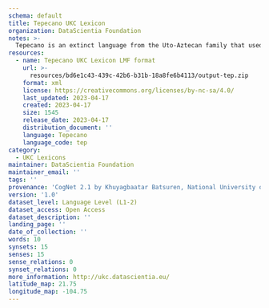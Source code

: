 ```yaml
---
schema: default
title: Tepecano UKC Lexicon
organization: DataScientia Foundation
notes: >-
  Tepecano is an extinct language from the Uto-Aztecan family that used to be spoken in North America. The UKC Lexicon of Tepecano is represented as a lexico-semantic network. It consists of words, word senses, synsets, as well as sense-level and synset-level relationships
resources:
  - name: Tepecano UKC Lexicon LMF format
    url: >-
      resources/bd6e1c43-439c-42b6-b31b-18a8fe6b4113/output-tep.zip
    format: xml
    license: https://creativecommons.org/licenses/by-nc-sa/4.0/
    last_updated: 2023-04-17
    created: 2023-04-17
    size: 1545
    release_date: 2023-04-17
    distribution_document: ''
    language: Tepecano
    language_code: tep
category:
  - UKC Lexicons
maintainer: DataScientia Foundation
maintainer_email: ''
tags: ''
provenance: 'CogNet 2.1 by Khuyagbaatar Batsuren, National University of Mongolia (http://cognet.ukc.disi.unitn.it); KinDiv: Kinship Diversity 1.0 by Temuulen Khishigsuren (http://ukc.disi.unitn.it/index.php/kinship/); Native Languages of the Americas 2021.11. by Laura Redish and Orrin Lewis (http://www.native-languages.org); Princeton WordNet 2.1 by Princeton University (https://wordnet.princeton.edu)'
version: '1.0'
dataset_level: Language Level (L1-2)
dataset_access: Open Access
dataset_description: ''
landing_page: ''
date_of_collection: ''
words: 10
synsets: 15
senses: 15
sense_relations: 0
synset_relations: 0
more_information: http://ukc.datascientia.eu/
latitude_map: 21.75
longitude_map: -104.75
---
```


